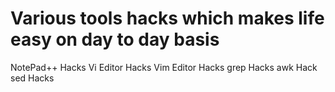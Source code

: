 # Various tools hacks which makes life easy on day to day basis
NotePad++ Hacks
Vi Editor Hacks
Vim Editor Hacks
grep Hacks
awk Hack
sed Hacks

